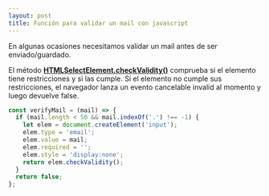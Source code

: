 ```yaml
---
layout: post
title: Función para validar un mail con javascript
---
```


En algunas ocasiones necesitamos validar un mail antes de ser enviado/guardado.


El método [**HTMLSelectElement.checkValidity()**](https://developer.mozilla.org/es/docs/Web/API/HTMLSelectElement/checkValidity) comprueba si el elemento tiene restricciones y si las cumple. Si el elemento no cumple sus restricciones, el navegador lanza un evento cancelable invalid al momento y luego devuelve false.

```javascript
const verifyMail = (mail) => {
  if (mail.length < 50 && mail.indexOf('.') !== -1) {
    let elem = document.createElement('input');
    elem.type = 'email';
    elem.value = mail;
    elem.required = '';
    elem.style = 'display:none';
    return elem.checkValidity();
  }
  return false;
};

```
